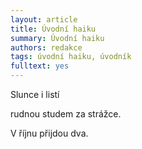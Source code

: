 ```yaml
---
layout: article
title: Úvodní haiku
summary: Úvodní haiku
authors: redakce
tags: úvodní haiku, úvodník
fulltext: yes
---
```


Slunce i listí

rudnou studem za strážce.

V říjnu přijdou dva.
